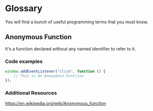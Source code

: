 # Glossary

You will find a bunch of useful programming terms that you must know.

## Anonymous Function

It's a function declared without any named identifier to refer to it.

### Code examples

```javascript
window.addEventListener("click", function () {
    // This is An Anonymous Function
});
```

### Additional Resources

https://en.wikipedia.org/wiki/Anonymous_function

